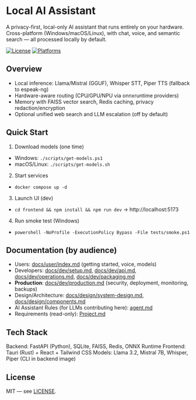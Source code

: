 # Local AI Assistant

A privacy-first, local-only AI assistant that runs entirely on your hardware. Cross-platform (Windows/macOS/Linux), with chat, voice, and semantic search — all processed locally by default.

[![License](https://img.shields.io/badge/license-MIT-blue.svg)](LICENSE)
[![Platforms](https://img.shields.io/badge/platform-Windows%20%7C%20macOS%20%7C%20Linux-lightgrey)](#)

## Overview
- Local inference: Llama/Mistral (GGUF), Whisper STT, Piper TTS (fallback to espeak-ng)
- Hardware-aware routing (CPU/GPU/NPU via onnxruntime providers)
- Memory with FAISS vector search, Redis caching, privacy redaction/encryption
- Optional unified web search and LLM escalation (off by default)

## Quick Start
1) Download models (one time)
- Windows: `./scripts/get-models.ps1`
- macOS/Linux: `./scripts/get-models.sh`

2) Start services
- `docker compose up -d`

3) Launch UI (dev)
- `cd frontend && npm install && npm run dev` → http://localhost:5173

4) Run smoke test (Windows)
- `powershell -NoProfile -ExecutionPolicy Bypass -File tests/smoke.ps1`

## Documentation (by audience)
- Users: [docs/user/index.md](docs/user/index.md) (getting started, voice, models)
- Developers: [docs/dev/setup.md](docs/dev/setup.md), [docs/dev/api.md](docs/dev/api.md), [docs/dev/operations.md](docs/dev/operations.md), [docs/dev/packaging.md](docs/dev/packaging.md)
- **Production**: [docs/dev/production.md](docs/dev/production.md) (security, deployment, monitoring, backups)
- Design/Architecture: [docs/design/system-design.md](docs/design/system-design.md), [docs/design/components.md](docs/design/components.md)
- AI Assistant Rules (for LLMs contributing here): [agent.md](agent.md)
- Requirements (read-only): [Project.md](Project.md)

## Tech Stack
Backend: FastAPI (Python), SQLite, FAISS, Redis, ONNX Runtime
Frontend: Tauri (Rust) + React + Tailwind CSS
Models: Llama 3.2, Mistral 7B, Whisper, Piper (CLI in backend image)

## License
MIT — see [LICENSE](LICENSE).
